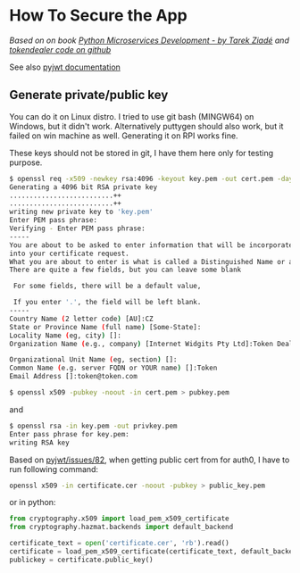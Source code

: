 # How To Secure the App

*Based on on book
[Python Microservices Development - by Tarek Ziadé](https://www.safaribooksonline.com/library/view/python-microservices-development/9781785881114/) and [tokendealer code on github](https://github.com/Runnerly/tokendealer/tree/master/runnerly/tokendealer)*

See also [pyjwt documentation](https://pyjwt.readthedocs.io/en/latest/faq.html)

## Generate private/public key

You can do it on Linux distro. I tried to use git bash (MINGW64) on Windows, but it didn't work. Alternatively puttygen should also work, but it failed on win machine as well. Generating it on RPI works fine.

These keys should not be stored in git, I have them here only for testing purpose.

``` bash
$ openssl req -x509 -newkey rsa:4096 -keyout key.pem -out cert.pem -days 365
Generating a 4096 bit RSA private key
..........................++
..........................++
writing new private key to 'key.pem'
Enter PEM pass phrase:
Verifying - Enter PEM pass phrase:
-----
You are about to be asked to enter information that will be incorporated
into your certificate request.
What you are about to enter is what is called a Distinguished Name or a DN.
There are quite a few fields, but you can leave some blank

 For some fields, there will be a default value,

 If you enter '.', the field will be left blank.
-----
Country Name (2 letter code) [AU]:CZ
State or Province Name (full name) [Some-State]:
Locality Name (eg, city) []:
Organization Name (e.g., company) [Internet Widgits Pty Ltd]:Token Dealer

Organizational Unit Name (eg, section) []:
Common Name (e.g. server FQDN or YOUR name) []:Token
Email Address []:token@token.com

$ openssl x509 -pubkey -noout -in cert.pem > pubkey.pem
```

and

``` bash
$ openssl rsa -in key.pem -out privkey.pem
Enter pass phrase for key.pem:
writing RSA key
```

Based on [pyjwt/issues/82](https://github.com/jpadilla/pyjwt/issues/82), when getting public cert from for auth0, I have to run following command:

``` bash
openssl x509 -in certificate.cer -noout -pubkey > public_key.pem
```

or in python:

``` python
from cryptography.x509 import load_pem_x509_certificate
from cryptography.hazmat.backends import default_backend

certificate_text = open('certificate.cer', 'rb').read()
certificate = load_pem_x509_certificate(certificate_text, default_backend())
publickey = certificate.public_key()
```
